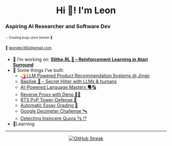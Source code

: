 <h1 align="center">Hi 🌊! I'm Leon</h1>

<h3 align="left">Aspiring AI Researcher and Software Dev</h3>

<sub><sup>✨ Creating bugs since forever 🐞</sup></sub>

<sup>💌 leondev360@gmail.com</sup>

- 🔭 I’m working on: **[Slithe.RL 🐍 – Reinforcement Learning in Atari Surround](https://github.com/LLeon360/Slithe.RL)**
- 👀 Some things I’ve built:
  - <a href="https://shop.jingo.app"><img src="assets/logos/jingo_logo.svg" width="15" height="15" style="vertical-align:middle;" /> LLM Powered Product Recommendation Systems @ Jingo</a>
  - [Basilisk 🦎 – Secret Hitler with LLMs & humans](https://github.com/LLeon360/Secret-H-AI)
  - [AI-Powered Language Mastery 🗣🔠](https://devpost.com/software/lingsim)
  - [Reverse Proxy with Deno 🐱‍🐉](https://github.com/pbrucla/reverse_proxy_group2)
  - [RTS PvP Tower-Defense 🤺](https://github.com/LLeon360/Untitled-ENGR96A-Game)
  - [Automatic Essay Grading 📝](https://github.com/LLeon360/automated-essay-scoring)
  - [Google Decimeter Challenge 🛰](https://github.com/LLeon360/Google-Decimeter-Challenge-23)
  - [Detecting Insincere Quora ?s ⁉](https://github.com/LLeon360/aiprojects-nlp-quora-questions)
- 🌱Learning 

---

<p align="center">
  <a href="https://git.io/streak-stats">
    <img src="https://streak-stats.demolab.com?user=LLeon360&theme=dracula&mode=weekly&card_width=550&card_height=180" alt="GitHub Streak" />
  </a>
</p>
